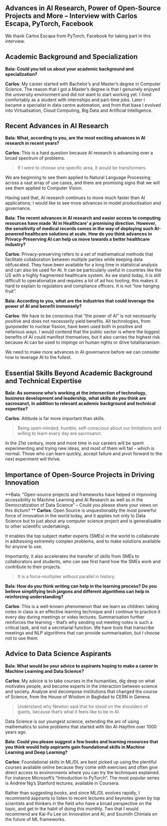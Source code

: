 ## Advances in AI Research, Power of Open-Source Projects and More – Interview with Carlos Escapa, PyTorch, Facebook

We thank Carlos Escapa from PyTorch, Facebook for taking part in this interview.


## Academic Background and Specialization
**Bala: Could you tell us about your academic background and specialization?**

**Carlos**: My career started with Bachelor’s and Master’s degree in Computer Science. The reason that I got a Master’s degree is that I genuinely enjoyed the university environment and did not want to start working yet. I lived comfortably as a student with internships and part-time jobs. Later I became a specialist in data centre automation, and from that base I evolved into Virtualisation, Cloud Computing, Big Data and Artificial Intelligence.

## Recent Advances in AI Research
**Bala: What, according to you, are the most exciting advances in AI research in recent years?**

**Carlos**: This is a hard question because AI research is advancing over a broad spectrum of problems.

> If I were to choose one specific area, it would be transformers.

We are beginning to see them applied to Natural Language Processing across a vast array of use cases, and there are promising signs that we will see them applied to Computer Vision.

Having said that, AI research continues to move much faster than AI applications; I would like to see more advances in model productisation and governance.

**Bala: The recent advances in AI research and easier access to computing resources have made ‘AI in Healthcare’ a promising direction. However, the sensitivity of medical records comes in the way of deploying such AI-powered healthcare solutions at scale. How do you think advances in Privacy-Preserving AI can help us move towards a better healthcare industry?**

**Carlos**: Privacy-preserving refers to a set of mathematical methods that facilitate collaboration between multiple parties while keeping data obfuscated. They have been available for a long time in statistical analysis and can also be used for AI. It can be particularly useful in countries like the US with a highly fragmented healthcare system. As we stand today, it is still difficult to operationalize and requires a lot of ad hoc tooling; this makes it hard to explain to regulators and compliance officers. It is not “low hanging fruit”.

**Bala: According to you, what are the industries that could leverage the power of AI and benefit immensely?**

**Carlos**: We have to be conscious that “the power of AI” is not necessarily positive and does not necessarily yield benefits. All technologies, from gunpowder to nuclear fission, have been used both in positive and nefarious ways. I would contend that the public sector is where the biggest benefits of AI could manifest themselves, but it also carries the highest risk because AI can be used to impinge on human rights or drive totalitarianism.

We need to make more advances in AI governance before we can consider how to leverage AI to the fullest.

## Essential Skills Beyond Academic Background and Technical Expertise

**Bala: As someone who’s working at the intersection of technology, business development and leadership, what skills do you think are sacrosanct, in addition to relevant academic background and technical expertise?**

**Carlos**: Attitude is far more important than skills.

> Being open-minded, humble, self-conscious about our limitations and willing to learn every day are sacrosanct.

In the 21st century, more and more time in our careers will be spent experimenting and trying new ideas, and most of them will fail – which is normal. Those who can learn quickly, accept failure and pivot forward to the next experiment will thrive.

## Importance of Open-Source Projects in Driving Innovation
**Bala: “Open-source projects and frameworks have helped in improving accessibility to Machine Learning and AI Research as well as in the Democratization of Data Science” – Could you please share your views on this dictum?
**
**Carlos**: Open Source is unquestionably the most powerful force of innovation in the world today, and it applies not only to Data Science but to just about any computer science project and is generalisable to other scientific undertakings.

It enables the top subject matter experts (SMEs) in the world to collaborate in addressing extremely complex problems, and to make solutions available for anyone to use.

Importantly, it also accelerates the transfer of skills from SMEs to collaborators and students, who can see first hand how the SMEs work and contribute to their projects.

> It is a force-multiplier without parallel in history.

**Bala: How do you think writing can help in the learning process? Do you believe simplifying tech jargons and different algorithms can help in reinforcing understanding?**

**Carlos**: This is a well-known phenomenon that we learn as children: taking notes in class is an effective learning technique and I continue to practice it every day during meetings or video lectures. Summarisation further reinforces the learning – that’s why sending out meeting notes is such a critical task, and not a secretarial function. We have tools that transcribe meetings and NLP algorithms that can provide summarisation, but I choose not to use them.

## Advice to Data Science Aspirants

**Bala: What would be your advice to aspirants hoping to make a career in Machine Learning and Data Science?**

**Carlos**: My advice is to take courses in the humanities, dig deep on what motivates people, and become experts in the interaction between science and society. Analyse and decompose institutions that changed the course of Science, from the House of Wisdom in Baghdad to CERN in Geneva.

> Understand why Newton said that he stood on the shoulders of giants, because that’s what it feels like to be in AI.

Data Science is our youngest science, extending the arc of using mathematics to solve problems that started with Ibn Al-Haythm over 1000 years ago.

**Bala: Could you please suggest a few books and learning resources that you think would help aspirants gain foundational skills in Machine Learning and Deep Learning?**

**Carlos**: Foundational skills in ML/DL are best picked up using the plentiful courses available online because they come with exercises and often give direct access to environments where you can try the techniques explained. For instance Microsoft’s “Introduction to PyTorch“. The most popular series is Andrew Ng’s Stanford lectures, available in Coursera.

Rather than suggesting books, and since ML/DL evolves rapidly, I recommend aspirants to listen to recent lectures and keynotes given by top scientists and thinkers in the field who have a broad perspective on the topic, and get in the habit of doing this monthly. Two that I would recommend are Kai-Fu Lee on Innovation and AI, and Soumith Chintala on the future of ML frameworks.
